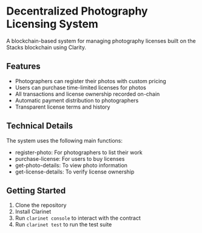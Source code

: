 # Decentralized Photography Licensing System

A blockchain-based system for managing photography licenses built on the Stacks blockchain using Clarity.

## Features

- Photographers can register their photos with custom pricing
- Users can purchase time-limited licenses for photos
- All transactions and license ownership recorded on-chain
- Automatic payment distribution to photographers
- Transparent license terms and history

## Technical Details

The system uses the following main functions:
- register-photo: For photographers to list their work
- purchase-license: For users to buy licenses
- get-photo-details: To view photo information
- get-license-details: To verify license ownership

## Getting Started

1. Clone the repository
2. Install Clarinet
3. Run `clarinet console` to interact with the contract
4. Run `clarinet test` to run the test suite
